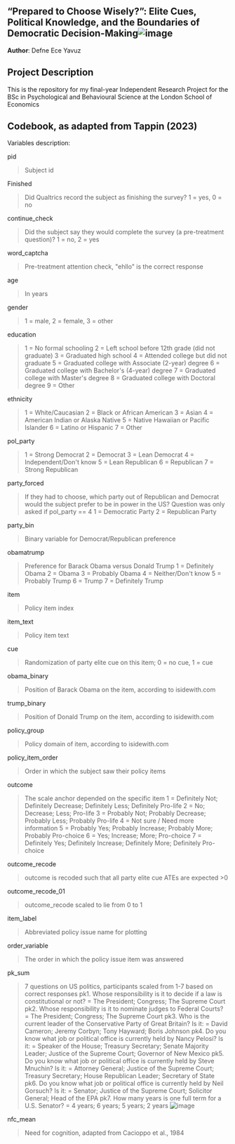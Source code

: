 ## “Prepared to Choose Wisely?”: Elite Cues, Political Knowledge, and the Boundaries of Democratic Decision-Making![image](https://github.com/user-attachments/assets/f22a1a02-ffc8-4abf-b611-6e59f971a1f3)

**Author**: Defne Ece Yavuz

## Project Description
This is the repository for my final-year Independent Research Project for the BSc in Psychological and Behavioural Science at the London School of Economics

## Codebook, as adapted from Tappin (2023)
Variables description:

pid
> Subject id

Finished
> Did Qualtrics record the subject as finishing the survey? 1 = yes, 0 = no

continue_check
> Did the subject say they would complete the survey (a pre-treatment question)? 1 = no, 2 = yes

word_captcha
> Pre-treatment attention check, "ehllo" is the correct response

age
> In years

gender
> 1 = male, 2 = female, 3 = other

education
> 1 = No formal schooling
> 2 = Left school before 12th grade (did not graduate)
> 3 = Graduated high school
> 4 = Attended college but did not graduate
> 5 = Graduated college with Associate (2-year) degree
> 6 = Graduated college with Bachelor's (4-year) degree
> 7 = Graduated college with Master's degree
> 8 = Graduated college with Doctoral degree
> 9 = Other

ethnicity
> 1 = White/Caucasian
> 2 = Black or African American
> 3 = Asian
> 4 = American Indian or Alaska Native
> 5 = Native Hawaiian or Pacific Islander
> 6 = Latino or Hispanic
> 7 = Other

pol_party
> 1 = Strong Democrat
> 2 = Democrat
> 3 = Lean Democrat
> 4 = Independent/Don't know
> 5 = Lean Republican
> 6 = Republican
> 7 = Strong Republican

party_forced
> If they had to choose, which party out of Republican and Democrat would the subject prefer to be in power in the US?
> Question was only asked if pol_party == 4
> 1 = Democratic Party
> 2 = Republican Party

party_bin
> Binary variable for Democrat/Republican preference

obamatrump
> Preference for Barack Obama versus Donald Trump
> 1 = Definitely Obama
> 2 = Obama
> 3 = Probably Obama
> 4 = Neither/Don't know
> 5 = Probably Trump
> 6 = Trump
> 7 = Definitely Trump

item
> Policy item index

item_text
> Policy item text

cue
> Randomization of party elite cue on this item; 0 = no cue, 1 = cue

obama_binary
> Position of Barack Obama on the item, according to isidewith.com

trump_binary
> Position of Donald Trump on the item, according to isidewith.com

policy_group
> Policy domain of item, according to isidewith.com

policy_item_order
> Order in which the subject saw their policy items

 outcome 
> The scale anchor depended on the specific item
> 1 = Definitely Not; Definitely Decrease; Definitely Less; Definitely Pro-life
> 2 = No; Decrease; Less; Pro-life
> 3 = Probably Not; Probably Decrease; Probably Less; Probably Pro-life
> 4 = Not sure / Need more information
> 5 = Probably Yes; Probably Increase; Probably More; Probably Pro-choice
> 6 = Yes; Increase; More; Pro-choice
> 7 = Definitely Yes; Definitely Increase; Definitely More; Definitely Pro-choice

outcome_recode
> outcome is recoded such that all party elite cue ATEs are expected >0

outcome_recode_01
> outcome_recode scaled to lie from 0 to 1

item_label
> Abbreviated policy issue name for plotting

order_variable
> The order in which the policy issue item was answered

pk_sum
> 7 questions on US politics, participants scaled from 1-7 based on correct responses
> pk1. Whose responsibility is it to decide if a law is constitutional or not? = The President; Congress; The Supreme Court
> pk2. Whose responsibility is it to nominate judges to Federal Courts? = The President; Congress; The Supreme Court
> pk3. Who is the current leader of the Conservative Party of Great Britain? Is it: = David Cameron; Jeremy Corbyn; Tony Hayward; Boris Johnson
> pk4. Do you know what job or political office is currently held by Nancy Pelosi? Is it: = Speaker of the House; Treasury Secretary; Senate Majority Leader; Justice of the Supreme Court; Governor of New Mexico
> pk5. Do you know what job or political office is currently held by Steve Mnuchin? Is it: = Attorney General; Justice of the Supreme Court; Treasury Secretary; House Republican Leader; Secretary of State
> pk6. Do you know what job or political office is currently held by Neil Gorsuch? Is it: = Senator; Justice of the Supreme Court; Solicitor General; Head of the EPA
> pk7. How many years is one full term for a U.S. Senator? = 4 years; 6 years; 5 years; 2 years
![image](https://github.com/user-attachments/assets/6511d21b-0206-40c7-81b2-da83e70bb717)

nfc_mean
> Need for cognition, adapted from Cacioppo et al., 1984
